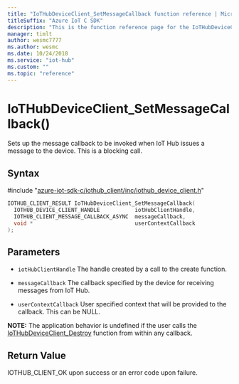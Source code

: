 ```yaml
---                             
title: "IoTHubDeviceClient_SetMessageCallback function reference | Microsoft Docs" 
titleSuffix: "Azure IoT C SDK"            
description: "This is the function reference page for the IoTHubDeviceClient_SetMessageCallback() function in the Azure IoT C SDK. This SDK is used with Azure IoT Hub and Azure IoT Hub Device Provisioning Service"            
manager: timlt                 
author: wesmc7777              
ms.author: wesmc               
ms.date: 10/24/2018                    
ms.service: "iot-hub"             
ms.custom: ""                
ms.topic: "reference"        
---                            
```


# IoTHubDeviceClient_SetMessageCallback()

Sets up the message callback to be invoked when IoT Hub issues a message to the device. This is a blocking call.

## Syntax

\#include "[azure-iot-sdk-c/iothub_client/inc/iothub_device_client.h](../iothub-device-client-h.md)"  
```C
IOTHUB_CLIENT_RESULT IoTHubDeviceClient_SetMessageCallback(
  IOTHUB_DEVICE_CLIENT_HANDLE           iotHubClientHandle,
  IOTHUB_CLIENT_MESSAGE_CALLBACK_ASYNC  messageCallback,
  void *                                userContextCallback
);
```

## Parameters
* `iotHubClientHandle` The handle created by a call to the create function. 

* `messageCallback` The callback specified by the device for receiving messages from IoT Hub. 

* `userContextCallback` User specified context that will be provided to the callback. This can be NULL.

**NOTE:** The application behavior is undefined if the user calls the [IoTHubDeviceClient_Destroy](../iothub-device-client-h/iothubdeviceclient-destroy.md) function from within any callback.

## Return Value
IOTHUB_CLIENT_OK upon success or an error code upon failure.

